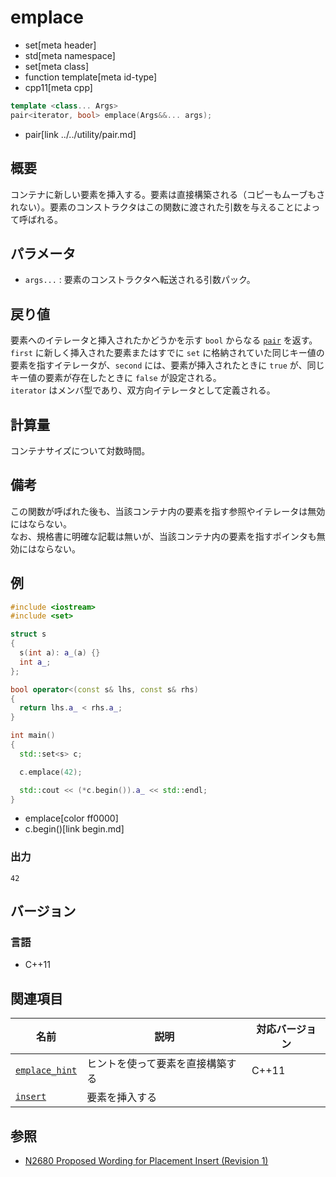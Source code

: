 # emplace
* set[meta header]
* std[meta namespace]
* set[meta class]
* function template[meta id-type]
* cpp11[meta cpp]

```cpp
template <class... Args>
pair<iterator, bool> emplace(Args&&... args);
```
* pair[link ../../utility/pair.md]

## 概要
コンテナに新しい要素を挿入する。要素は直接構築される（コピーもムーブもされない）。要素のコンストラクタはこの関数に渡された引数を与えることによって呼ばれる。


## パラメータ
- `args...` : 要素のコンストラクタへ転送される引数パック。


## 戻り値
要素へのイテレータと挿入されたかどうかを示す `bool` からなる [`pair`](../../utility/pair.md) を返す。  
`first` に新しく挿入された要素またはすでに `set` に格納されていた同じキー値の要素を指すイテレータが、`second` には、要素が挿入されたときに `true` が、同じキー値の要素が存在したときに `false` が設定される。  
`iterator` はメンバ型であり、双方向イテレータとして定義される。


## 計算量
コンテナサイズについて対数時間。


## 備考
この関数が呼ばれた後も、当該コンテナ内の要素を指す参照やイテレータは無効にはならない。  
なお、規格書に明確な記載は無いが、当該コンテナ内の要素を指すポインタも無効にはならない。


## 例
```cpp example
#include <iostream>
#include <set>

struct s
{
  s(int a): a_(a) {}
  int a_;
};

bool operator<(const s& lhs, const s& rhs)
{
  return lhs.a_ < rhs.a_;
}

int main()
{
  std::set<s> c;

  c.emplace(42);

  std::cout << (*c.begin()).a_ << std::endl;
}
```
* emplace[color ff0000]
* c.begin()[link begin.md]

### 出力
```
42
```


## バージョン
### 言語
- C++11


## 関連項目

| 名前                                | 説明                             | 対応バージョン |
|-------------------------------------|----------------------------------|----------------|
| [`emplace_hint`](emplace_hint.md) | ヒントを使って要素を直接構築する | C++11          |
| [`insert`](insert.md)             | 要素を挿入する                   |                |


## 参照
- [N2680 Proposed Wording for Placement Insert (Revision 1)](http://www.open-std.org/jtc1/sc22/wg21/docs/papers/2008/n2680.pdf)

